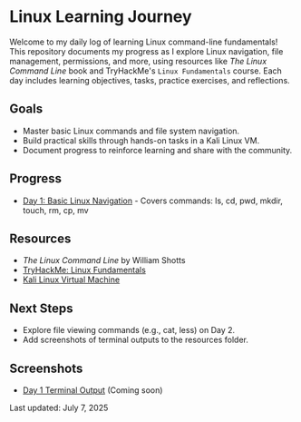 # Linux Learning Journey

Welcome to my daily log of learning Linux command-line fundamentals! This repository documents my progress as I explore Linux navigation, file management, permissions, and more, using resources like *The Linux Command Line* book and TryHackMe's `Linux Fundamentals` course. Each day includes learning objectives, tasks, practice exercises, and reflections.

## Goals
- Master basic Linux commands and file system navigation.
- Build practical skills through hands-on tasks in a Kali Linux VM.
- Document progress to reinforce learning and share with the community.

## Progress
- [Day 1: Basic Linux Navigation](Day1_Basic_Linux_Navigation.md) - Covers commands: ls, cd, pwd, mkdir, touch, rm, cp, mv

## Resources
- *The Linux Command Line* by William Shotts
- [TryHackMe: Linux Fundamentals](https://tryhackme.com)
- [Kali Linux Virtual Machine](https://www.kali.org/get-kali/)

## Next Steps
- Explore file viewing commands (e.g., cat, less) on Day 2.
- Add screenshots of terminal outputs to the resources folder.

## Screenshots
- [Day 1 Terminal Output](resources/screenshots/day1-output.png) (Coming soon)

Last updated: July 7, 2025
